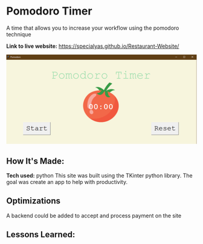 # Pomodoro Timer
A time that allows you to increase your workflow using the pomodoro technique

**Link to live website:** https://specialyas.github.io/Restaurant-Website/

![alt tag](pomodo.PNG)

## How It's Made:

**Tech used:** python
This site was built using the TKinter python library. The goal was create an app to help with productivity. 

## Optimizations
A backend could be added to accept and process payment on the site

## Lessons Learned:





